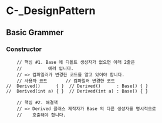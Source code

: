 # C-_DesignPattern
## Basic Grammer
### Constructor
```
	// 핵심 #1. Base 에 디폴트 생성자가 없으면 아래 2줄은
	//			에러 입니다.
	// => 컴파일러가 변경한 코드를 알고 있어야 합니다.
	// 사용자 코드		// 컴파일러 변경한 코드
//	Derived()      { }	// Derived()      : Base() { }
//	Derived(int a) { }  // Derived(int a) : Base() { }

	// 핵심 #2. 해결책 
	// => Derived 클래스 제작자가 Base 의 다른 생성자를 명시적으로
	//    호출해야 합니다.
```

